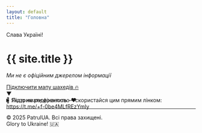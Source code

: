 ```yaml
---
layout: default
title: "Головна"
---
```


<div class="preheader">Слава Україні!</div>

# {{ site.title }}

*Ми не є офіційним джерелом інформації*

<div class="cards">
<div class="btn-wrapper">
  <div class="btn-main" id="telegramBtn">
    <a
      href="https://t.me/+f-0be4MLfREzYmIy"
      class="btn-main-link"
    >
      Підключити мапу шахедів 🔥
    </a>
    <div class="btn-arrow" onclick="toggleExpand(event, this)">▼</div>
  </div>
  <div class="btn-expand" style="max-height: 0;">
    <div class="btn-expand-content">
      🤔 Якщо не редиректить — скористайся цим прямим лінком:<br>
      <a
        href="/RADAR_UA/telegram.html"
        style="color: var(--primary); text-decoration: none;"
        target="_blank" rel="noopener"
      >https://t.me/+f-0be4MLfREzYmIy</a>
    </div>
  </div>
</div>


  
  <details>
    <summary>Підтримати фінансово ❤️</summary>
    <a href="https://send.monobank.ua/jar/9R5jENzNo5" target="_blank">
      Посилання на monobank
    </a>
  </details>
</div>

---
<footer>
&copy; 2025 PatrulUA. Всі права захищені.<br>
Glory to Ukraine! 🇺🇦
</footer>
